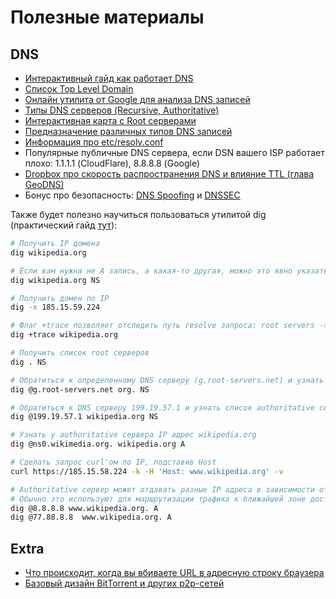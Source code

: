 # Полезные материалы 

## DNS

- [Интерактивный гайд как работает DNS](https://howdns.works/)
- [Список Top Level Domain](https://data.iana.org/TLD/tlds-alpha-by-domain.txt)
- [Онлайн утилита от Google для анализа DNS записей](https://dns.google/)
- [Типы DNS серверов (Recursive, Authoritative)](https://www.cloudflare.com/learning/dns/dns-server-types/)
- [Интерактивная карта с Root серверами](https://root-servers.org/)
- [Предназначение различных типов DNS записей](https://en.wikipedia.org/wiki/List_of_DNS_record_types)
- [Информация про etc/resolv.conf](https://man7.org/linux/man-pages/man5/resolv.conf.5.html)
- Популярные публичные DNS сервера, если DSN вашего ISP работает плохо: 1.1.1.1 (CloudFlare), 8.8.8.8 (Google)
- [Dropbox про скорость распространения DNS и влияние TTL (глава GeoDNS)](https://dropbox.tech/infrastructure/dropbox-traffic-infrastructure-edge-network)
- Бонус про безопасность: [DNS Spoofing](https://www.cloudflare.com/learning/dns/dns-cache-poisoning/) и [DNSSEC](https://www.icann.org/resources/pages/dnssec-what-is-it-why-important-2019-03-05-en)

Также будет полезно научиться пользоваться утилитой dig (практический гайд [тут](https://metebalci.com/blog/a-short-practical-tutorial-of-dig-dns-and-dnssec/)):
```bash
# Получить IP домена
dig wikipedia.org

# Если вам нужна не A запись, а какая-то другая, можно это явно указать
dig wikipedia.org NS

# Получить домен по IP
dig -x 185.15.59.224

# Флаг +trace позволяет отследить путь resolve запроса: root servers -> tld server -> authoritative dns server
dig +trace wikipedia.org

# Получить список root серверов
dig . NS

# Обратиться к определенному DNS серверу (g.root-servers.net) и узнать у него информацию по NS записям для org.
dig @g.root-servers.net org. NS

# Обратиться к DNS серверу 199.19.57.1 и узнать список authoritative серверов для wikipedia.org
dig @199.19.57.1 wikipedia.org NS

# Узнать у authoritative сервера IP адрес wikipedia.org
dig @ns0.wikimedia.org. wikipedia.org A

# Сделать запрос curl'ом по IP, подставив Host
curl https://185.15.58.224 -k -H 'Host: www.wikipedia.org' -v

# Authoritative сервер может отдавать разные IP адреса в зависимости от расположения сервера, запрашивающего информацию
# Обычно это используют для маршрутизации трафика к ближайшей зоне доступности, где есть сервера (GeoDNS)
dig @8.8.8.8 www.wikipedia.org. A
dig @77.88.8.8  www.wikipedia.org. A
```

## Extra

- [Что происходит, когда вы вбиваете URL в адресную строку браузера](https://aws.amazon.com/blogs/mobile/what-happens-when-you-type-a-url-into-your-browser/)
- [Базовый дизайн BitTorrent и других p2p-сетей](https://web.cs.ucla.edu/classes/cs217/05BitTorrent.pdf#page9)
